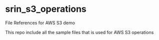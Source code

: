 # srin_s3_operations
File References for AWS S3 demo

This repo include all the sample files that is used for AWS S3 operations
